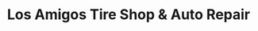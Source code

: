 ---
title: "Los Amigos Tire Shop & Auto Repair"
url: /westminster/los-amigos-tire-shop-and-auto-repair/
shop: tyres
---